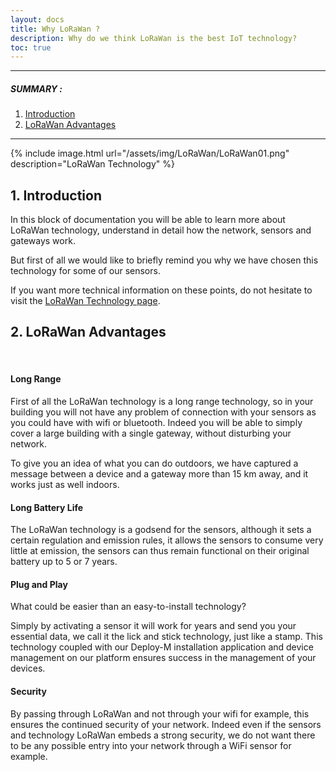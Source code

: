 ```yaml
---
layout: docs
title: Why LoRaWan ?
description: Why do we think LoRaWan is the best IoT technology?
toc: true
---
```


---------------------------------------

##### SUMMARY : 

1. [Introduction](./#1-requirements)
2. [LoRaWan Advantages](./#3-access-to-device-cluster)

---------------------------------------

{% include image.html url="/assets/img/LoRaWan/LoRaWan01.png" description="LoRaWan Technology" %}

## 1. Introduction

In this block of documentation you will be able to learn more about LoRaWan technology, understand in detail how the network, sensors and gateways work. 

But first of all we would like to briefly remind you why we have chosen this technology for some of our sensors. 


If you want more technical information on these points, do not hesitate to visit the [LoRaWan Technology page](/docs/2/technical/lorawan/lorawan-technology/).


## 2. LoRaWan Advantages

<br>

#### Long Range

First of all the LoRaWan technology is a long range technology, so in your building you will not have any problem of connection with your sensors as you could have with wifi or bluetooth. Indeed you will be able to simply cover a large building with a single gateway, without disturbing your network. 

To give you an idea of what you can do outdoors, we have captured a message between a device and a gateway more than 15 km away, and it works just as well indoors.



#### Long Battery Life

The LoRaWan technology is a godsend for the sensors, although it sets a certain regulation and emission rules, it allows the sensors to consume very little at emission, the sensors can thus remain functional on their original battery up to 5 or 7 years.



#### Plug and Play

What could be easier than an easy-to-install technology?

Simply by activating a sensor it will work for years and send you your essential data, we call it the lick and stick technology, just like a stamp. This technology coupled with our Deploy-M installation application and device management on our platform ensures success in the management of your devices.



#### Security

By passing through LoRaWan and not through your wifi for example, this ensures the continued security of your network. Indeed even if the sensors and technology LoRaWan embeds a strong security, we do not want there to be any possible entry into your network through a WiFi sensor for example.